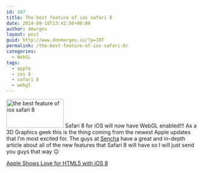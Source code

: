 ```yaml
---
id: 107
title: The best feature of ios safari 8
date: 2014-09-18T13:42:56+00:00
author: dmarges
layout: post
guid: http://www.donmarges.io/?p=107
permalink: /the-best-feature-of-ios-safari-8/
categories:
  - WebGL
tags:
  - apple
  - ios 8
  - safari 8
  - webgl
---
```

[<img src="http://www.donmarges.io/wp-content/uploads/2014/09/WebGL_500_151_75.png" alt="the best feature of ios safari 8" width="151" height="75" class="alignleft size-full wp-image-108" />](http://www.donmarges.io/wp-content/uploads/2014/09/WebGL_500_151_75.png) Safari 8 for iOS will now have WebGL enabled!!! As a 3D Graphics geek this is the thing coming from the newest Apple updates that I&#8217;m most excited for. The guys at <a href="http://www.sencha.com/" rel="nofollow">Sencha</a> have a great and in-depth article about all of the new features that Safari 8 will have so I will just send you guys that way 😉

<a href="http://www.sencha.com/blog/apple-shows-love-for-html5-with-ios-8?utm_source=html5weekly&#038;utm_medium=email" rel="nofollow">Apple Shows Love for HTML5 with iOS 8</a>